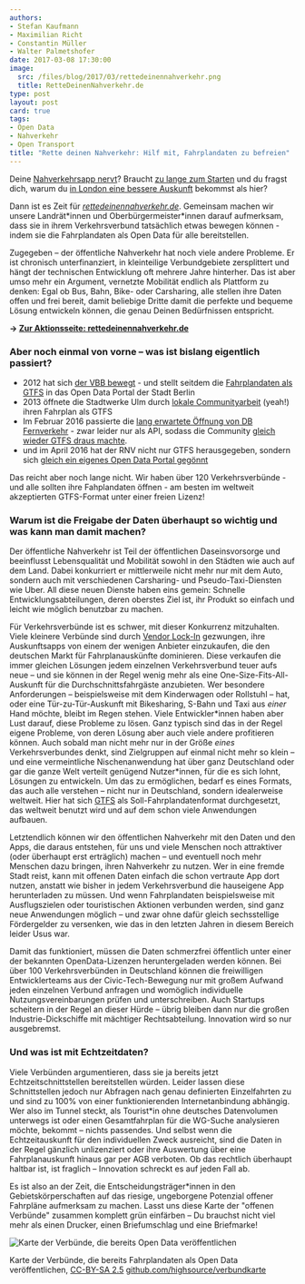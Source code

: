 ```yaml
---
authors:
- Stefan Kaufmann
- Maximilian Richt
- Constantin Müller
- Walter Palmetshofer
date: 2017-03-08 17:30:00
image:
  src: /files/blog/2017/03/rettedeinennahverkehr.png
  title: RetteDeinenNahverkehr.de
type: post
layout: post
card: true
tags:
- Open Data
- Nahverkehr
- Open Transport
title: "Rette deinen Nahverkehr: Hilf mit, Fahrplandaten zu befreien"
---
```

Deine [Nahverkehrsapp nervt](https://rettedeinennahverkehr.de/img/share/preisauskunft.jpg)? Braucht [zu lange zum Starten](https://rettedeinennahverkehr.de/img/share/startup.jpg) und du fragst dich, warum du [in London eine bessere Auskunft](https://rettedeinennahverkehr.de/img/share/underground.jpg) bekommst als hier?

Dann ist es Zeit für _[rettedeinennahverkehr.de](https://rettedeinennahverkehr.de)_. Gemeinsam machen wir unsere Landrät\*innen und Oberbürgermeister\*innen darauf aufmerksam, dass sie in ihrem Verkehrsverbund tatsächlich etwas bewegen können - indem sie die Fahrplandaten als Open Data für alle bereitstellen.

Zugegeben – der öffentliche Nahverkehr hat noch viele andere Probleme. Er ist chronisch unterfinanziert, in kleinteilige Verbundgebiete zersplittert und hängt der technischen Entwicklung oft mehrere Jahre hinterher. Das ist aber umso mehr ein Argument, vernetzte Mobilität endlich als Plattform zu denken: Egal ob Bus, Bahn, Bike- oder Carsharing, alle stellen ihre Daten offen und frei bereit, damit beliebige Dritte damit die perfekte und bequeme Lösung entwickeln können, die genau Deinen Bedürfnissen entspricht.


**→ [Zur Aktionsseite: rettedeinennahverkehr.de](https://rettedeinennahverkehr.de)**


### Aber noch einmal von vorne – was ist bislang eigentlich passiert?

* 2012 hat sich [der VBB bewegt](https://okfn.de/blog/2012/09/open-data-nahverkehr-berlin-brandenburg-update-zum-status-quo-und-den-entwicklungen/) - und stellt seitdem die [Fahrplandaten als GTFS](http://daten.berlin.de/datensaetze?field_publisher_tid=478) in das Open Data Portal der Stadt Berlin
* 2013 öffnete die Stadtwerke Ulm durch [lokale Communityarbeit](https://stefan.bloggt.es/2013/03/ein-ereignisreiches-open-transit-wochenende/)  (yeah!) ihren Fahrplan als GTFS
* Im Februar 2016 passierte die [lang erwartete Öffnung von DB Fernverkehr](http://data.deutschebahn.com/blog/fahrplan-fernverkehr-online) - zwar leider nur als API, sodass die Community [gleich wieder GTFS draus machte](https://github.com/fredlockheed/db-fv-gtfs).
* und im April 2016 hat der RNV nicht nur GTFS herausgegeben, sondern sich [gleich ein eigenes Open Data Portal gegönnt](http://www.rnv-online.de/aktuelles/news/detail/artikel/rnv-geht-mit-open-data-portal-an-den-start.html)

Das reicht aber noch lange nicht. Wir haben über 120 Verkehrsverbünde - und alle sollten ihre Fahplandaten öffnen - am besten im weltweit akzeptierten GTFS-Format unter einer freien Lizenz!

### Warum ist die Freigabe der Daten überhaupt so wichtig und was kann man damit machen?

Der öffentliche Nahverkehr ist Teil der öffentlichen Daseinsvorsorge und beeinflusst Lebensqualität und Mobilität sowohl in den Städten wie auch auf dem Land. Dabei konkurriert er mittlerweile nicht mehr nur mit dem Auto, sondern auch mit verschiedenen Carsharing- und Pseudo-Taxi-Diensten wie Uber. All diese neuen Dienste haben eins gemein: Schnelle Entwicklungsabteilungen, deren oberstes Ziel ist, ihr Produkt so einfach und leicht wie möglich benutzbar zu machen.

Für Verkehrsverbünde ist es schwer, mit dieser Konkurrenz mitzuhalten. Viele kleinere Verbünde sind durch [Vendor Lock-In](https://de.wikipedia.org/wiki/Lock-in-Effekt) gezwungen, ihre Auskunftsapps von einem der wenigen Anbieter einzukaufen, die den deutschen Markt für Fahrplanauskünfte dominieren. Diese verkaufen die immer gleichen Lösungen jedem einzelnen Verkehrsverbund teuer aufs neue – und sie können in der Regel wenig mehr als eine One-Size-Fits-All-Auskunft für die Durchschnittsfahrgäste anzubieten. Wer besondere Anforderungen – beispielsweise mit dem Kinderwagen oder Rollstuhl – hat, oder eine Tür-zu-Tür-Auskunft mit Bikesharing, S-Bahn und Taxi aus _einer_ Hand möchte, bleibt im Regen stehen.
Viele Entwickler\*innen haben aber Lust darauf, diese Probleme zu lösen. Ganz typisch sind das in der Regel eigene Probleme, von deren Lösung aber auch viele andere profitieren können. Auch sobald man nicht mehr nur in der Größe _eines_ Verkehrsverbundes denkt, sind Zielgruppen auf einmal nicht mehr so klein – und eine vermeintliche Nischenanwendung hat über ganz Deutschland oder gar die ganze Welt verteilt genügend Nutzer\*innen, für die es sich lohnt, Lösungen zu entwickeln. Um das zu ermöglichen, bedarf es eines Formats, das auch alle verstehen – nicht nur in Deutschland, sondern idealerweise weltweit.  Hier hat sich [GTFS](https://de.wikipedia.org/wiki/General_Transit_Feed_Specification) als Soll-Fahrplandatenformat durchgesetzt, das weltweit benutzt wird und auf dem schon viele Anwendungen aufbauen.

Letztendlich können wir den öffentlichen Nahverkehr mit den Daten und den Apps, die daraus entstehen, für uns und viele Menschen noch attraktiver (oder überhaupt erst erträglich) machen – und eventuell noch mehr Menschen dazu bringen, ihren Nahverkehr zu nutzen. Wer in eine fremde Stadt reist, kann mit offenen Daten einfach die schon vertraute App dort nutzen, anstatt wie bisher in jedem Verkehrsverbund die hauseigene App herunterladen zu müssen. Und wenn Fahrplandaten beispielsweise mit Ausflugszielen oder touristischen Aktionen verbunden werden, sind ganz neue Anwendungen möglich – und zwar ohne dafür gleich sechsstellige Fördergelder zu versenken, wie das in den letzten Jahren in diesem Bereich leider Usus war.

Damit das funktioniert, müssen die Daten schmerzfrei öffentlich unter einer der bekannten OpenData-Lizenzen heruntergeladen werden können. Bei über 100 Verkehrsverbünden in Deutschland können die freiwilligen Entwicklerteams aus der Civic-Tech-Bewegung nur mit großem Aufwand jeden einzelnen Verbund anfragen und womöglich individuelle Nutzungsvereinbarungen prüfen und unterschreiben. Auch Startups scheitern in der Regel an dieser Hürde – übrig bleiben dann nur die großen Industrie-Dickschiffe mit mächtiger Rechtsabteilung. Innovation wird so nur ausgebremst.

### Und was ist mit Echtzeitdaten?

Viele Verbünden argumentieren, dass sie ja bereits jetzt Echtzeitschnittstellen bereitstellen würden. Leider lassen diese Schnittstellen jedoch nur Abfragen nach genau definierten Einzelfahrten zu und sind zu 100% von einer funktionierenden Internetanbindung abhängig. Wer also im Tunnel steckt, als Tourist\*in ohne deutsches Datenvolumen unterwegs ist oder einen Gesamtfahrplan für die WG-Suche analysieren möchte, bekommt – nichts passendes. Und selbst wenn die Echtzeitauskunft für den individuellen Zweck ausreicht, sind die Daten in der Regel gänzlich unlizenziert oder ihre Auswertung über eine Fahrplanauskunft hinaus gar per AGB verboten. Ob das rechtlich überhaupt haltbar ist, ist fraglich – Innovation schreckt es auf jeden Fall ab.

Es ist also an der Zeit, die Entscheidungsträger\*innen in den Gebietskörperschaften auf das riesige, ungeborgene Potenzial offener Fahrpläne aufmerksam zu machen. Lasst uns diese Karte der "offenen Verbünde" zusammen komplett grün einfärben – Du brauchst nicht viel mehr als einen Drucker, einen Briefumschlag und eine Briefmarke!

![Karte der Verbünde, die bereits Open Data veröffentlichen](/files/blog/2017/03/rdn-opendata-map.png "Karte der Verbünde, die bereits Fahrplandaten als Open Data veröffentlichen")

<p class="post-image-license">
Karte der Verbünde, die bereits Fahrplandaten als Open Data veröffentlichen, <a href="https://creativecommons.org/licenses/by-sa/2.5/deed.en">CC-BY-SA 2.5</a> <a href="https://github.com/highsource/verbundkarte">github.com/highsource/verbundkarte</a>
</p>
